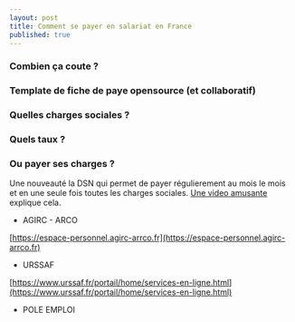 ```yaml
---
layout: post
title: Comment se payer en salariat en France
published: true
---
```


### Combien ça coute ?

### Template de fiche de paye opensource (et collaboratif)

### Quelles charges sociales ?


### Quels taux ?

### Ou payer ses charges ?

Une nouveauté la DSN qui permet de payer régulierement au mois le mois et en une seule fois toutes les charges sociales.
[Une video amusante](https://www.youtube.com/watch?v=w7lTt1rkgw4) explique cela.

*  AGIRC - ARCO

[https://espace-personnel.agirc-arrco.fr](https://espace-personnel.agirc-arrco.fr)

* URSSAF

[https://www.urssaf.fr/portail/home/services-en-ligne.html](https://www.urssaf.fr/portail/home/services-en-ligne.html)


* POLE EMPLOI
